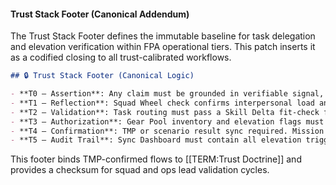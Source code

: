#### Trust Stack Footer (Canonical Addendum)  
The Trust Stack Footer defines the immutable baseline for task delegation and elevation verification within FPA operational tiers. This patch inserts it as a codified closing to all trust-calibrated workflows.  
```markdown
## 🔒 Trust Stack Footer (Canonical Logic)

- **T0 – Assertion**: Any claim must be grounded in verifiable signal, timestamped, and witnessed (OpCheck).
- **T1 – Reflection**: Squad Wheel check confirms interpersonal load and trust feedback loop.
- **T2 – Validation**: Task routing must pass a Skill Delta fit-check for assigned role. Deviations flagged.
- **T3 – Authorization**: Gear Pool inventory and elevation flags must be synced. Role lock if out-of-bounds.
- **T4 – Confirmation**: TMP or scenario result sync required. Mission clock starts only after confirmation.
- **T5 – Audit Trail**: Sync Dashboard must contain all elevation triggers + witness trail for retro-check.
```  
This footer binds TMP-confirmed flows to [[TERM:Trust Doctrine]] and provides a checksum for squad and ops lead validation cycles.